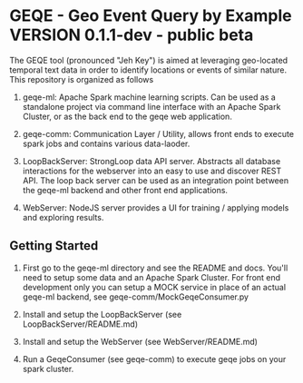 # GEQE - Geo Event Query by Example  VERSION 0.1.1-dev - public beta

The GEQE tool (pronounced "Jeh Key") is aimed at leveraging geo-located temporal text data in order to identify locations or events of similar nature.   This repository is organized as follows

1.  geqe-ml:  Apache Spark machine learning scripts.  Can be used as a standalone project via command line interface with an Apache Spark Cluster, or as the back end to the geqe web application.

2. geqe-comm:  Communication Layer / Utility, allows front ends to execute spark jobs and contains various data-laoder.

2.  LoopBackServer: StrongLoop data API server.  Abstracts all database interactions for the webserver into an easy to use and discover REST API.  The loop back server can be used as an integration point between the geqe-ml backend and other front end applications.

3.  WebServer:  NodeJS server provides a UI for training / applying models and exploring results.  


## Getting Started

1. First go to the geqe-ml directory and see the README and docs.  You'll need to setup some data and an Apache Spark Cluster.  For front end development only you can setup a MOCK service in place of an actual geqe-ml backend, see geqe-comm/MockGeqeConsumer.py

2.  Install and setup the LoopBackServer (see LoopBackServer/README.md)

3.  Install and setup the WebServer (see WebServer/README.md)

4.  Run a GeqeConsumer (see geqe-comm) to execute geqe jobs on your spark cluster.
